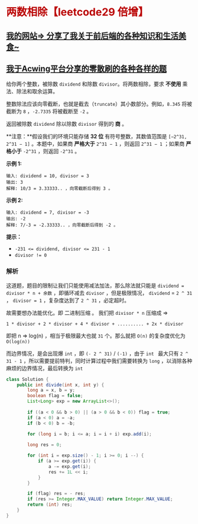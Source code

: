 # <font color="bb000">两数相除【leetcode29 倍增】</font>

## [我的网站=> 分享了我关于前后端的各种知识和生活美食~](https://www.fanxy.cloud)

## [我于Acwing平台分享的零散刷的各种各样的题](https://www.acwing.com/blog/content/33005/) 

给你两个整数，被除数 `dividend` 和除数 `divisor`。将两数相除，要求 **不使用** 乘法、除法和取余运算。

整数除法应该向零截断，也就是截去（`truncate`）其小数部分。例如，`8.345` 将被截断为 `8` ，`-2.7335` 将被截断至 `-2` 。

返回被除数 `dividend` 除以除数 `divisor` 得到的 **商** 。

**注意：**假设我们的环境只能存储 **32 位** 有符号整数，其数值范围是 `[−2^31, 2^31 − 1]` 。本题中，如果商 **严格大于** `2^31 − 1` ，则返回 `2^31 − 1` ；如果商 **严格小于** `-2^31` ，则返回 `-2^31` 。

 

**示例 1:**

```
输入: dividend = 10, divisor = 3
输出: 3
解释: 10/3 = 3.33333.. ，向零截断后得到 3 。
```

**示例 2:**

```
输入: dividend = 7, divisor = -3
输出: -2
解释: 7/-3 = -2.33333.. ，向零截断后得到 -2 。
```

 

**提示：**

- `-231 <= dividend, divisor <= 231 - 1`
- `divisor != 0`



### 解析

这道题，题目的限制让我们只能使用减法加法，那么除法就只能是   `dividend = divisor * n + 余数` ，即循环减去 `divisor` ，但是极限情况， `dividend` = `2 ^ 31` ， `divisor = 1` ，复杂度达到了 `2 ^ 31` ，必定超时。

故需要想办法能优化。即 二进制压缩 。 我们把 `divisor * n` 压缩成 => 

`1 * divisor + 2 * divisor + 4 * divisor + .......... + 2x * divisor`

即把 n => log(n) ，相当于极限最大也就 `31` 个。那么就把  `O(n)` 的复杂度优化为 `O(log(n))`

而边界情况，是会出现爆 `int` ，即 `(- 2 ^ 31)` / `(-1)` ，由于 `int ` 最大只有 `2 ^ 31 - 1` ，所以需要提前特判，同时计算过程中我们需要转换为 `long` ，以消除各种麻烦的边界情况，最后转换为 `int`

```java
class Solution {
    public int divide(int x, int y) {
        long a = x, b = y;
        boolean flag = false;
        List<Long> exp = new ArrayList<>();
        
        if ((a < 0 && b > 0) || (a > 0 && b < 0)) flag = true;
        if (a < 0) a = -a;
        if (b < 0) b = -b;

        for (long i = b; i <= a; i = i + i) exp.add(i);
        
        long res = 0;

        for (int i = exp.size() - 1; i >= 0; i --) {    
            if (a >= exp.get(i)) {
                a -= exp.get(i);
                res += 1L << i;
            }
        }

        if (flag) res = - res;
        if (res >= Integer.MAX_VALUE) return Integer.MAX_VALUE;
        return (int) res;
    }
}
```











 